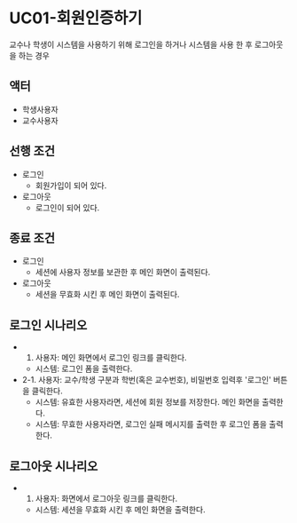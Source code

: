 # UC01-회원인증하기
교수나 학생이 시스템을 사용하기 위해 로그인을 하거나 시스템을 사용 한 후 로그아웃을 하는 경우

## 액터
- 학생사용자
- 교수사용자

## 선행 조건
- 로그인
    - 회원가입이 되어 있다.
- 로그아웃
    - 로그인이 되어 있다.
     
## 종료 조건
- 로그인
    - 세션에 사용자 정보를 보관한 후 메인 화면이 출력된다.
- 로그아웃
    - 세션을 무효화 시킨 후 메인 화면이 출력된다.
    
## 로그인 시나리오
- 1. 사용자: 메인 화면에서 로그인 링크를 클릭한다.
    - 시스템: 로그인 폼을 출력한다.
- 2-1. 사용자: 교수/학생 구분과 학번(혹은 교수번호), 비밀번호 입력후 '로그인' 버튼을 클릭한다.
    - 시스템: 유효한 사용자라면, 세션에 회원 정보를 저장한다. 메인 화면을 출력한다.
    - 시스템: 무효한 사용자라면, 로그인 실패 메시지를 출력한 후 로그인 폼을 출력한다.

## 로그아웃 시나리오
- 1. 사용자: 화면에서 로그아웃 링크를 클릭한다.
    - 시스템: 세션을 무효화 시킨 후 메인 화면을 출력한다.

